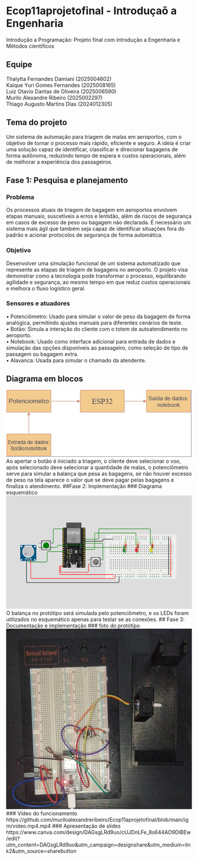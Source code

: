 # Ecop11aprojetofinal - Introduçaõ a Engenharia 
Introdução a Programação: Projeto final com introdução a Engenharia e Métodos cientificos 
## Equipe 
Thalytta Fernandes Damiani (2025004602)\
Kaique Yuri Gomes Fernandes (2025008165)\
Luiz Otavio Dantas de Oliveira (2025006590)\
Murilo Alexandre Ribeiro (2025002297)\
Thiago Augusto Martins Dias (2024012305)

## Tema do projeto
Um sistema de automação para triagem de malas em aeroportos, com o objetivo de tornar o processo mais rápido, eficiente e seguro. A ideia é criar uma solução capaz de identificar, classificar e direcionar bagagens de forma autônoma, reduzindo tempo de espera e custos operacionais, além de melhorar a experiência dos passageiros.
## Fase 1: Pesquisa e planejamento 
### Problema 
Os processos atuais de triagem de bagagem em aeroportos envolvem etapas manuais, suscetíveis a erros e lentidão, além de riscos de segurança em casos de excesso de peso ou bagagem não declarada. É necessário um sistema mais ágil que também seja capaz de identificar situações fora do padrão e acionar protocolos de segurança de forma automática.
### Objetivo
Desenvolver uma simulação funcional de um sistema automatizado que represente as etapas de triagem de bagagens no aeroporto. O projeto visa demonstrar como a tecnologia pode transformar o processo, equilibrando agilidade e segurança, ao mesmo tempo em que reduz custos operacionais e melhora o fluxo logístico geral.
### Sensores e atuadores
•	Potenciômetro: Usado para simular o valor de peso da bagagem de forma analógica, permitindo ajustes manuais para diferentes cenários de teste.\
•	Botão: Simula a interação do cliente com o totem de autoatendimento no aeroporto.\
•	Notebook: Usado como interface adicional para entrada de dados e simulação das opções disponíveis ao passageiro, como seleção de tipo de passagem ou bagagem extra.\
•	Alavanca: Usada para simular o chamado da atendente.
## Diagrama em blocos 
<img src = "https://github.com/muriloalexandreribeiro/Ecop11aprojetofinal/blob/main/igm/foto.PNG" />
 Ao apertar o botão é iniciado a triagem, o cliente deve selecionar o voo, após selecionado deve selecionar a quantidade de malas, o potenciômetro serve para simular a balança que pesa as bagagens, se não houver excesso de peso na tela aparece o valor que se deve pagar pelas bagagens e finaliza o atendimento.
##Fase 2: Implementação
### Diagrama esquemático 
<img src = "https://github.com/muriloalexandreribeiro/Ecop11aprojetofinal/blob/main/igm/fotassa.png" />
O balança no protótipo será simulada pelo potenciômetro, e os LEDs foram utilizados no esquemático apenas para testar se as conexões.
## Fase 3: Documentação e implementação
### foto do protótipo
<img src = "https://github.com/muriloalexandreribeiro/Ecop11aprojetofinal/blob/main/igm/fotomassa.png.jpeg" />
### Vídeo do funcionamento 
https://github.com/muriloalexandreribeiro/Ecop11aprojetofinal/blob/main/igm/video.mp4.mp4
### Apresentação de slides
https://www.canva.com/design/DAGsgLRd9uo/cUJDnLFe_8s644AO9DIBEw/edit?utm_content=DAGsgLRd9uo&utm_campaign=designshare&utm_medium=link2&utm_source=sharebutton
